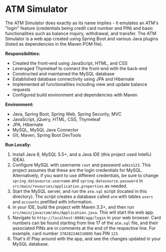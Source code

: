 # ATM Simulator

The ATM Simulator does exactly as its name implies - it emulates an ATM's "login" feature
(credentials being credit card number and PIN) and basic functionalities such as balance inquiry,
withdrawal, and transfer. The ATM Simulator is a web app created using Spring Boot and various Java
plugins (listed as dependencies in the Maven POM file).

**Responsibilities:**
- Created the front-end using JavaScript, HTML, and CSS
- Leveraged Thymeleaf to connect the front-end with the back-end
- Constructed and maintained the MySQL database
- Established database connectivity using JPA and Hibernate
- Implemented all functionalities including view and update balance requests
- Configured build environment and dependencies with Maven

**Environment:**
- Java, Spring Boot, Spring Web, Spring Security, MVC
- JavaScript, jQuery, HTML, CSS, Thymeleaf
- JPA, Hibernate
- MySQL, MySQL Java Connector
- Git, Maven, Spring Boot DevTools

**Run Locally:**
1. Install Java 8, MySQL 5.5+, and a Java IDE (this project used IntelliJ IDEA).
2. Configure MySQL with username `root` and password `admin123`. This project assumes that these are
the login credentials for MySQL. Alternatively, if you want to use different credentials, be sure to
change `spring.datasource.username` and `spring.datasource.password` in `src/main/resources/application.properties` as needed.
3. Start the MySQL server, and run the `atm.sql` script (located in this directory). The script
creates a database called `atm` with tables `users` and `accounts` prefilled with information.
4. In your IDE, build the project with Maven 3.3+, and then run
`src/main/java/com/ahs/Application.java`. This will start the web app.
5. Navigate to `http://localhost:8080/app/login` in your web browser. Card numbers can be found starting
from line 17 of the `atm.sql` file, and their associated PINs are in comments at the end of the respective
line. For example, card number `378282246310005` has PIN `123`.
6. That's it! Play around with the app, and see the changes updated in your MySQL database.
